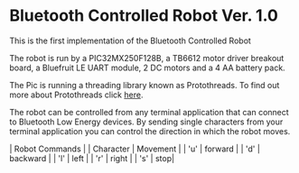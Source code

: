# Bluetooth Controlled Robot Ver. 1.0

This is the first implementation of the Bluetooth Controlled Robot

The robot is run by a PIC32MX250F128B, a TB6612 motor driver breakout board, a Bluefruit LE UART module, 2 DC motors and a 4 AA battery pack.

The Pic is running a threading library known as Protothreads. To find out more about Protothreads click [here](http://people.ece.cornell.edu/land/courses/ece4760/PIC32/index_Protothreads.html).

The robot can be controlled from any terminal application that can connect to Bluetooth Low Energy devices. By sending single characters from your terminal application you can control the direction in which the robot moves.


| Robot Commands |
| Character | Movement |
| 'u' | forward |
| 'd' | backward |
| 'l' | left |
| 'r' | right |
| 's' | stop|

